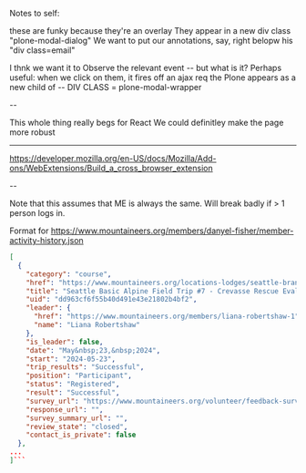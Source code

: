 Notes to self:

these are funky because they're an overlay
They appear in a new div class "plone-modal-dialog"
We want to put our annotations, say, right belopw his "div class=email"

I thnk we want it to Observe the relevant event -- but what is it?
Perhaps useful: when we click on them, it fires off an ajax req
  the Plone appears as a new child of <body> -- DIV CLASS = plone-modal-wrapper

--

This whole thing really begs for React
We could definitley make the page more robust

---

https://developer.mozilla.org/en-US/docs/Mozilla/Add-ons/WebExtensions/Build_a_cross_browser_extension

--

Note that this assumes that ME is always the same. Will break badly if > 1 person logs in.

Format for https://www.mountaineers.org/members/danyel-fisher/member-activity-history.json

```json
[
  {
    "category": "course",
    "href": "https://www.mountaineers.org/locations-lodges/seattle-branch/committees/seattle-climbing-committee/course-templates/alpine-climbing-courses/basic-alpine-climbing-course/activities/seattle-basic-alpine-field-trip-7-crevasse-rescue-evaluation-magnuson-park-9",
    "title": "Seattle Basic Alpine Field Trip #7 - Crevasse Rescue Evaluation - Magnuson Park",
    "uid": "dd963cf6f55b40d491e43e21802b4bf2",
    "leader": {
      "href": "https://www.mountaineers.org/members/liana-robertshaw-1",
      "name": "Liana Robertshaw"
    },
    "is_leader": false,
    "date": "May&nbsp;23,&nbsp;2024",
    "start": "2024-05-23",
    "trip_results": "Successful",
    "position": "Participant",
    "status": "Registered",
    "result": "Successful",
    "survey_url": "https://www.mountaineers.org/volunteer/feedback-survey-forms/course-activity-feedback/?surveyed-object-uid=dd963cf6f55b40d491e43e21802b4bf2",
    "response_url": "",
    "survey_summary_url": "",
    "review_state": "closed",
    "contact_is_private": false
  },
...
]```